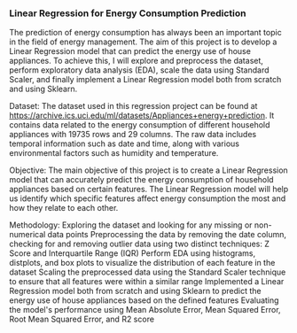 ### **Linear Regression for Energy Consumption Prediction** ###

The prediction of energy consumption has always been an important topic in the field of energy management. The aim of this project is to develop a Linear Regression model that can predict the energy use of house appliances. To achieve this, I will explore and preprocess the dataset, perform exploratory data analysis (EDA), scale the data using Standard Scaler, and finally implement a Linear Regression model both from scratch and using Sklearn.

Dataset:
The dataset used in this regression project can be found at https://archive.ics.uci.edu/ml/datasets/Appliances+energy+prediction. It contains data related to the energy consumption of different household appliances with 19735 rows and 29 columns. The raw data includes temporal information such as date and time, along with various environmental factors such as humidity and temperature.

Objective:
The main objective of this project is to create a Linear Regression model that can accurately predict the energy consumption of household appliances based on certain features. The Linear Regression model will help us identify which specific features affect energy consumption the most and how they relate to each other.

Methodology:
Exploring the dataset and looking for any missing or non-numerical data points
Preprocessing the data by removing the date column, checking for and removing outlier data using two distinct techniques: Z Score and Interquartile Range (IQR)
Perform EDA using histograms, distplots, and box plots to visualize the distribution of each feature in the dataset
Scaling the preprocessed data using the Standard Scaler technique to ensure that all features were within a similar range
Implemented a Linear Regression model both from scratch and using Sklearn to predict the energy use of house appliances based on the defined features
Evaluating the model's performance using Mean Absolute Error, Mean Squared Error, Root Mean Squared Error, and R2 score
